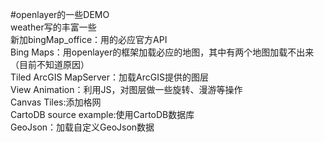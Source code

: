 ﻿#openlayer的一些DEMO  
weather写的丰富一些  
新加bingMap_office：用的必应官方API  
Bing Maps：用openlayer的框架加载必应的地图，其中有两个地图加载不出来（目前不知道原因）   
Tiled ArcGIS MapServer：加载ArcGIS提供的图层  
View Animation：利用JS，对图层做一些旋转、漫游等操作  
Canvas Tiles:添加格网  
CartoDB source example:使用CartoDB数据库  
GeoJson：加载自定义GeoJson数据  


